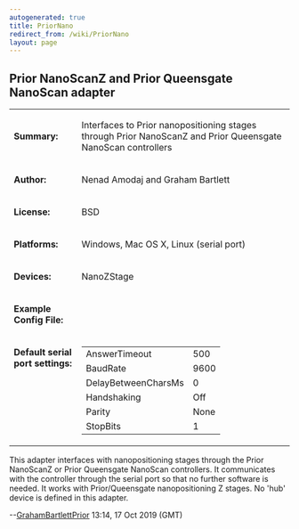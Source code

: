 ```yaml
---
autogenerated: true
title: PriorNano
redirect_from: /wiki/PriorNano
layout: page
---
```


## Prior NanoScanZ and Prior Queensgate NanoScan adapter

<table>
<tr>
<td markdown="1">

**Summary:**

</td>
<td markdown="1">

Interfaces to Prior nanopositioning stages through Prior NanoScanZ and
Prior Queensgate NanoScan controllers

</td>
</tr>
<tr>
<td markdown="1">

**Author:**

</td>
<td markdown="1">

Nenad Amodaj and Graham Bartlett

</td>
</tr>
<tr>
<td markdown="1">

**License:**

</td>
<td markdown="1">

BSD

</td>
</tr>
<tr>
<td markdown="1">

**Platforms:**

</td>
<td markdown="1">

Windows, Mac OS X, Linux (serial port)

</td>
</tr>
<tr>
<td markdown="1">

**Devices:**

</td>
<td markdown="1">

NanoZStage

</td>
</tr>
<tr>
<td markdown="1">

**Example Config File:**

</td>
<td markdown="1">
</td>
</tr>
<tr>
<td markdown="1" valign=top>

**Default serial port settings:**

</td>
<td markdown="1" valign=top>

|                     |      |
|---------------------|------|
| AnswerTimeout       | 500  |
| BaudRate            | 9600 |
| DelayBetweenCharsMs | 0    |
| Handshaking         | Off  |
| Parity              | None |
| StopBits            | 1    |

</td>
</tr>
</table>

This adapter interfaces with nanopositioning stages through the Prior
NanoScanZ or Prior Queensgate NanoScan controllers. It communicates with
the controller through the serial port so that no further software is
needed. It works with Prior/Queensgate nanopositioning Z stages. No
'hub' device is defined in this adapter.

--[GrahamBartlettPrior](/users/GrahamBartlettPrior) 13:14, 17
Oct 2019 (GMT)

